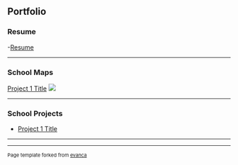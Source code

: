 ## Portfolio

### Resume
-[Resume](/sample_page)
<pdf src="pdf/Christopher Rilling Geologist 2-18-19.pdf?raw=true"/>

---

### School Maps 

[Project 1 Title](/sample_page)
<img src="images/dummy_thumbnail.jpg?raw=true"/>

---


### School Projects

- [Project 1 Title](http://example.com/)


---




---
<p style="font-size:11px">Page template forked from <a href="https://github.com/evanca/quick-portfolio">evanca</a></p>
<!-- Remove above link if you don't want to attibute -->
